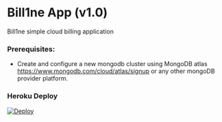 # Bill1ne App (v1.0)
Bill1ne simple cloud billing application

### Prerequisites:
 - Create and configure a new mongodb cluster using MongoDB atlas https://www.mongodb.com/cloud/atlas/signup or any other mongoDB provider platform.


### Heroku Deploy
[![Deploy](https://www.herokucdn.com/deploy/button.svg)](https://heroku.com/deploy?template=https://github.com/Bill1ne/bill1ne-app/tree/main)
